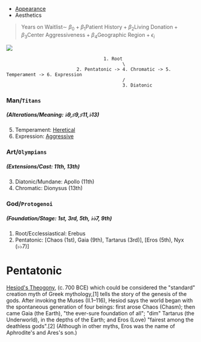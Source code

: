 - [Appearance](https://www.youtube.com/watch?v=wPxEYsOUJzc)
- Aesthetics

> $\text{Years on Waitlist} \sim \ \beta_0 + \beta_1 \text{Patient History} + \beta_2 \text{Living Donation} + \beta_3 \text{Center Aggressiveness} + \beta_4 \text{Geographic Region} + \epsilon_i$

![](https://github.com/abikesa/url/raw/main/titan_olympian_primogenei.png) 

 
                                        1. Root
                                               \
                              2. Pentatonic -> 4. Chromatic -> 5. Temperament -> 6. Expression
                                               /
                                               3. Diatonic



### Man/`Titans`
##### (Alterations/Meaning: ♭9,♯9,♯11,♭13) 
5. Temperament: [Heretical](https://www.gutenberg.org/cache/epub/27458/pg27458-images.html)
6. Expression: [Aggressive](https://onlinelibrary.wiley.com/doi/full/10.1111/j.1600-6143.2011.03789.x) 
### Art/`Olympians`
##### (Extensions/Cast: 11th, 13th)
3. Diatonic/Mundane: Apollo (11th)
4. Chromatic: Dionysus (13th)
### God/`Protogenoi`
##### (Foundation/Stage: 1st, 3rd, 5th, ♭♭7, 9th)
1. Root/Ecclessiastical: Erebus
2. Pentatonic: [Chaos (1st), Gaia (9th), Tartarus (3rd)], [Eros (5th), Nyx (♭♭7)]

# Pentatonic

[Hesiod's Theogony](https://en.wikipedia.org/wiki/Greek_primordial_deities#Hesiod's_primordial_genealogy), (c. 700 BCE) which could be considered the "standard" creation myth of Greek mythology,[1] tells the story of the genesis of the gods. After invoking the Muses (II.1–116), Hesiod says the world began with the spontaneous generation of four beings: first arose Chaos (Chasm); then came Gaia (the Earth), "the ever-sure foundation of all"; "dim" Tartarus (the Underworld), in the depths of the Earth; and Eros (Love) "fairest among the deathless gods".[2] (Although in other myths, Eros was the name of Aphrodite's and Ares's son.)
